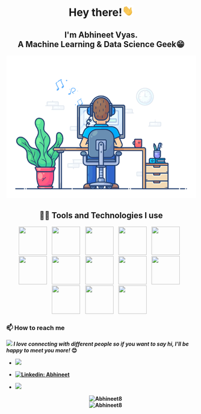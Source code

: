 ### <h1 align="center">Hey there!<img src="https://raw.githubusercontent.com/apoorvverma/apoorvverma/main/wave.gif" width="30px"></h1>
<h2 align="center"><b>I'm Abhineet Vyas.<b> <br> 
 A Machine Learning & Data Science Geek😁</h2>
<p align="center">
  <img src="focus-animation.gif" width="600px" />
</p> 
<h2 align = "center">👨‍💻 Tools and Technologies I use </h2>
<p align="center">
<code><img height="75" width="75" src="https://cdn.worldvectorlogo.com/logos/python-4.svg"></code> &nbsp;&nbsp; 
<code><img height="75" width="75" src="https://cdn.worldvectorlogo.com/logos/mysql-6.svg"></code> &nbsp;&nbsp;
<code><img height="75" width="75" src="https://cdn.worldvectorlogo.com/logos/mongodb-icon-1.svg"></code> &nbsp;&nbsp;  
<code><img height="75" width="75" src="https://cdn.worldvectorlogo.com/logos/flask.svg"></code> &nbsp;&nbsp;
<code><img height="75" width="75" src="https://cdn.worldvectorlogo.com/logos/apache-spark-5.svg"></code> &nbsp;&nbsp;
<code><img height="75" width="75" src="https://cdn.worldvectorlogo.com/logos/tensorflow-2.svg"></code> &nbsp;&nbsp;  
<code><img height="75" width="75" src="https://cdn.worldvectorlogo.com/logos/pycharm-1.svg"></code> &nbsp;&nbsp;
<code><img height="75" width="75" src="https://cdn.worldvectorlogo.com/logos/aws-2.svg"></code> &nbsp;&nbsp;
<code><img height="75" width="75" src="https://cdn.worldvectorlogo.com/logos/visual-studio-code-1.svg"></code> &nbsp;&nbsp;
<code><img height="75" width="75" src="https://cdn.worldvectorlogo.com/logos/tensorflow-2.svg"></code> &nbsp;&nbsp;
<code><img height="75" width="75" src="https://cdn.worldvectorlogo.com/logos/hadoop.svg"></code> &nbsp;&nbsp;
<code><img height="75" width="75" src="https://cdn.worldvectorlogo.com/logos/power-bi.svg"></code> &nbsp;&nbsp;
<code><img height="75" width="75" src="https://cdn.worldvectorlogo.com/logos/tableau-logo.svg"></code> &nbsp;&nbsp; 

 
  
 ### 📫 How to reach me
<img src="https://media.giphy.com/media/LnQjpWaON8nhr21vNW/giphy.gif" width="60"> <em><b>I love connecting with different people</b> so if you want to say <b>hi, I'll be happy to meet you more!</b></em> 😊

- [<img src="https://img.icons8.com/fluent/48/000000/gmail.png" width="4%"/>](mailto:abhineetvyas11@gmail.com)
- [![Linkedin: Abhineet](https://img.shields.io/badge/-Abhineet-blue?style=flat-square&logo=Linkedin&logoColor=white&link=https:www.linkedin.com/in/abhineet-vyas-246997173/)](https://www.linkedin.com/in/abhineet-vyas-246997173/) 
- [<img src="https://img.icons8.com/fluent/48/000000/instagram-new.png" width="4%"/>](https://www.instagram.com/abhineetvyas11/)



  <p align="center"> 
  <img src="https://github-readme-stats.vercel.app/api?username=Abhineet8&show_icons=true&theme=tokyonight" alt="Abhineet8" />
    <br>
  <img src="https://github-readme-stats.vercel.app/api/top-langs/?username=Abhineet8&theme=tokyonight&layout=compact" alt="Abhineet8" />
</p>
<!--
**Abhineet8/Abhineet8** is a ✨ _special_ ✨ repository because its `README.md` (this file) appears on your GitHub profile.

Here are some ideas to get you started:

- 🔭 I’m currently working on ...
- 🌱 I’m currently learning ...
- 👯 I’m looking to collaborate on ...
- 🤔 I’m looking for help with ...
- 💬 Ask me about ...
- 📫 How to reach me: ...
- 😄 Pronouns: ...
- ⚡ Fun fact: ...
-->
